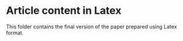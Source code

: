 # Article content in Latex

This folder contains the final version of the paper prepared using Latex format.
